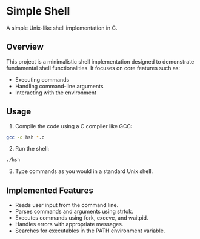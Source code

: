 # Simple Shell

A simple Unix-like shell implementation in C.

## Overview

This project is a minimalistic shell implementation designed to demonstrate fundamental shell functionalities. It focuses on core features such as:

- Executing commands
- Handling command-line arguments
- Interacting with the environment

## Usage

1. Compile the code using a C compiler like GCC:
```bash
gcc -o hsh *.c
```
2. Run the shell:
```bash
./hsh
```
3. Type commands as you would in a standard Unix shell.


## Implemented Features

- Reads user input from the command line.
- Parses commands and arguments using strtok.
- Executes commands using fork, execve, and waitpid.
- Handles errors with appropriate messages.
- Searches for executables in the PATH environment variable.
